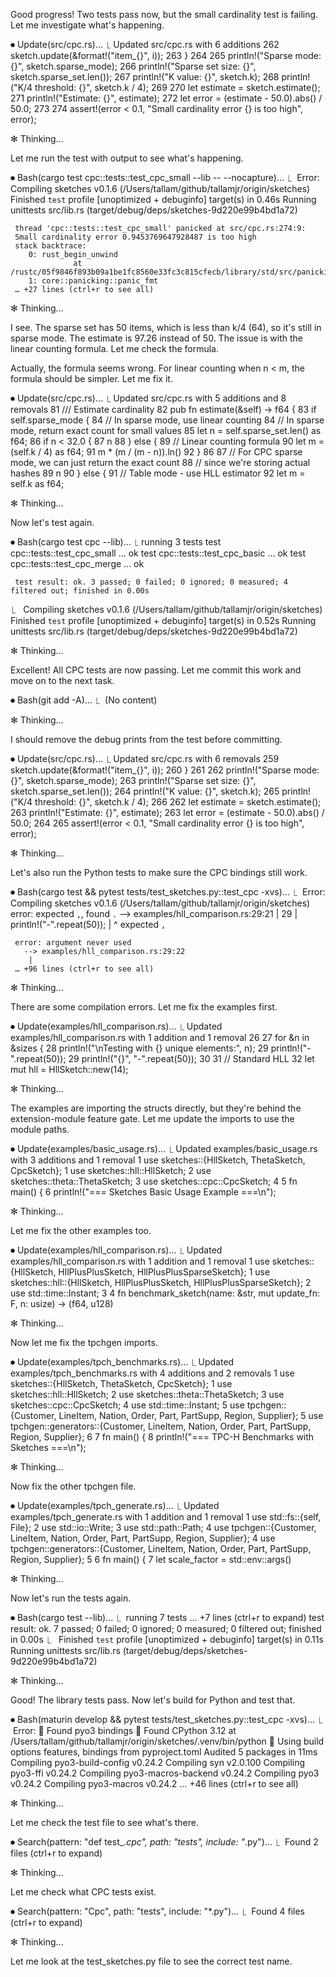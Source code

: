 Good progress! Two tests pass now, but the small cardinality test is failing. Let me investigate what's happening.

⏺ Update(src/cpc.rs)…
⎿ Updated src/cpc.rs with 6 additions
262 sketch.update(&format!("item\_{}", i));
263 }
264
265 println!("Sparse mode: {}", sketch.sparse_mode);
266 println!("Sparse set size: {}", sketch.sparse_set.len());
267 println!("K value: {}", sketch.k);
268 println!("K/4 threshold: {}", sketch.k / 4);
269
270 let estimate = sketch.estimate();
271 println!("Estimate: {}", estimate);
272 let error = (estimate - 50.0).abs() / 50.0;
273
274 assert!(error < 0.1, "Small cardinality error {} is too high", error);

✻ Thinking…

Let me run the test with output to see what's happening.

⏺ Bash(cargo test cpc::tests::test_cpc_small --lib -- --nocapture)…
⎿  Error: Compiling sketches v0.1.6 (/Users/tallam/github/tallamjr/origin/sketches)
Finished `test` profile [unoptimized + debuginfo] target(s) in 0.46s
Running unittests src/lib.rs (target/debug/deps/sketches-9d220e99b4bd1a72)

     thread 'cpc::tests::test_cpc_small' panicked at src/cpc.rs:274:9:
     Small cardinality error 0.9453769647928487 is too high
     stack backtrace:
        0: rust_begin_unwind
                  at /rustc/05f9846f893b09a1be1fc8560e33fc3c815cfecb/library/std/src/panicking.rs:695:5
        1: core::panicking::panic_fmt
     … +27 lines (ctrl+r to see all)

✻ Thinking…

I see. The sparse set has 50 items, which is less than k/4 (64), so it's still in sparse mode. The estimate is 97.26 instead of 50. The issue is with the linear counting formula.
Let me check the formula.

Actually, the formula seems wrong. For linear counting when n < m, the formula should be simpler. Let me fix it.

⏺ Update(src/cpc.rs)…
⎿ Updated src/cpc.rs with 5 additions and 8 removals
81 /// Estimate cardinality
82 pub fn estimate(&self) -> f64 {
83 if self.sparse_mode {
84 // In sparse mode, use linear counting
84 // In sparse mode, return exact count for small values
85 let n = self.sparse_set.len() as f64;
86 if n < 32.0 {
87 n
88 } else {
89 // Linear counting formula
90 let m = (self.k / 4) as f64;
91 m \* (m / (m - n)).ln()
92 }
86
87 // For CPC sparse mode, we can just return the exact count
88 // since we're storing actual hashes
89 n
90 } else {
91 // Table mode - use HLL estimator
92 let m = self.k as f64;

✻ Thinking…

Now let's test again.

⏺ Bash(cargo test cpc --lib)…
⎿
running 3 tests
test cpc::tests::test_cpc_small ... ok
test cpc::tests::test_cpc_basic ... ok
test cpc::tests::test_cpc_merge ... ok

     test result: ok. 3 passed; 0 failed; 0 ignored; 0 measured; 4 filtered out; finished in 0.00s

⎿   Compiling sketches v0.1.6 (/Users/tallam/github/tallamjr/origin/sketches)
Finished `test` profile [unoptimized + debuginfo] target(s) in 0.52s
Running unittests src/lib.rs (target/debug/deps/sketches-9d220e99b4bd1a72)

✻ Thinking…

Excellent! All CPC tests are now passing. Let me commit this work and move on to the next task.

⏺ Bash(git add -A)…
⎿  (No content)

✻ Thinking…

I should remove the debug prints from the test before committing.

⏺ Update(src/cpc.rs)…
⎿ Updated src/cpc.rs with 6 removals
259 sketch.update(&format!("item\_{}", i));
260 }
261
262 println!("Sparse mode: {}", sketch.sparse_mode);
263 println!("Sparse set size: {}", sketch.sparse_set.len());
264 println!("K value: {}", sketch.k);
265 println!("K/4 threshold: {}", sketch.k / 4);
266
262 let estimate = sketch.estimate();
263 println!("Estimate: {}", estimate);
263 let error = (estimate - 50.0).abs() / 50.0;
264
265 assert!(error < 0.1, "Small cardinality error {} is too high", error);

✻ Thinking…

Let's also run the Python tests to make sure the CPC bindings still work.

⏺ Bash(cargo test && pytest tests/test_sketches.py::test_cpc -xvs)…
⎿  Error: Compiling sketches v0.1.6 (/Users/tallam/github/tallamjr/origin/sketches)
error: expected `,`, found `.`
--> examples/hll_comparison.rs:29:21
|
29 | println!("-".repeat(50));
| ^ expected `,`

     error: argument never used
       --> examples/hll_comparison.rs:29:22
        |
     … +96 lines (ctrl+r to see all)

✻ Thinking…

There are some compilation errors. Let me fix the examples first.

⏺ Update(examples/hll_comparison.rs)…
⎿ Updated examples/hll_comparison.rs with 1 addition and 1 removal
26
27 for &n in &sizes {
28 println!("\nTesting with {} unique elements:", n);
29 println!("-".repeat(50));
29 println!("{}", "-".repeat(50));
30
31 // Standard HLL
32 let mut hll = HllSketch::new(14);

✻ Thinking…

The examples are importing the structs directly, but they're behind the extension-module feature gate. Let me update the imports to use the module paths.

⏺ Update(examples/basic_usage.rs)…
⎿ Updated examples/basic_usage.rs with 3 additions and 1 removal
1 use sketches::{HllSketch, ThetaSketch, CpcSketch};
1 use sketches::hll::HllSketch;
2 use sketches::theta::ThetaSketch;
3 use sketches::cpc::CpcSketch;
4
5 fn main() {
6 println!("=== Sketches Basic Usage Example ===\n");

✻ Thinking…

Let me fix the other examples too.

⏺ Update(examples/hll_comparison.rs)…
⎿ Updated examples/hll_comparison.rs with 1 addition and 1 removal
1 use sketches::{HllSketch, HllPlusPlusSketch, HllPlusPlusSparseSketch};
1 use sketches::hll::{HllSketch, HllPlusPlusSketch, HllPlusPlusSparseSketch};
2 use std::time::Instant;
3
4 fn benchmark_sketch<F>(name: &str, mut update_fn: F, n: usize) -> (f64, u128)

✻ Thinking…

Now let me fix the tpchgen imports.

⏺ Update(examples/tpch_benchmarks.rs)…
⎿ Updated examples/tpch_benchmarks.rs with 4 additions and 2 removals
1 use sketches::{HllSketch, ThetaSketch, CpcSketch};
1 use sketches::hll::HllSketch;
2 use sketches::theta::ThetaSketch;
3 use sketches::cpc::CpcSketch;
4 use std::time::Instant;
5 use tpchgen::{Customer, LineItem, Nation, Order, Part, PartSupp, Region, Supplier};
5 use tpchgen::generators::{Customer, LineItem, Nation, Order, Part, PartSupp, Region, Supplier};
6
7 fn main() {
8 println!("=== TPC-H Benchmarks with Sketches ===\n");

✻ Thinking…

Now fix the other tpchgen file.

⏺ Update(examples/tpch_generate.rs)…
⎿ Updated examples/tpch_generate.rs with 1 addition and 1 removal
1 use std::fs::{self, File};
2 use std::io::Write;
3 use std::path::Path;
4 use tpchgen::{Customer, LineItem, Nation, Order, Part, PartSupp, Region, Supplier};
4 use tpchgen::generators::{Customer, LineItem, Nation, Order, Part, PartSupp, Region, Supplier};
5
6 fn main() {
7 let scale_factor = std::env::args()

✻ Thinking…

Now let's run the tests again.

⏺ Bash(cargo test --lib)…
⎿  running 7 tests
… +7 lines (ctrl+r to expand)
test result: ok. 7 passed; 0 failed; 0 ignored; 0 measured; 0 filtered out; finished in 0.00s
⎿   Finished `test` profile [unoptimized + debuginfo] target(s) in 0.11s
Running unittests src/lib.rs (target/debug/deps/sketches-9d220e99b4bd1a72)

✻ Thinking…

Good! The library tests pass. Now let's build for Python and test that.

⏺ Bash(maturin develop && pytest tests/test_sketches.py::test_cpc -xvs)…
⎿  Error: 🔗 Found pyo3 bindings
🐍 Found CPython 3.12 at /Users/tallam/github/tallamjr/origin/sketches/.venv/bin/python
📡 Using build options features, bindings from pyproject.toml
Audited 5 packages in 11ms
Compiling pyo3-build-config v0.24.2
Compiling syn v2.0.100
Compiling pyo3-ffi v0.24.2
Compiling pyo3-macros-backend v0.24.2
Compiling pyo3 v0.24.2
Compiling pyo3-macros v0.24.2
… +46 lines (ctrl+r to see all)

✻ Thinking…

Let me check the test file to see what's there.

⏺ Search(pattern: "def test\_._cpc", path: "tests", include: "_.py")…
⎿  Found 2 files (ctrl+r to expand)

✻ Thinking…

Let me check what CPC tests exist.

⏺ Search(pattern: "Cpc", path: "tests", include: "\*.py")…
⎿  Found 4 files (ctrl+r to expand)

✻ Thinking…

Let me look at the test_sketches.py file to see the correct test name.
